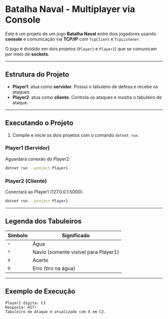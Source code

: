 # Batalha Naval - Multiplayer via Console

Este é um projeto de um jogo **Batalha Naval** entre dois jogadores usando **console** e comunicação via **TCP/IP** com `TcpClient` e `TcpListener`.

O jogo é dividido em dois projetos (`Player1` e `Player2`) que se comunicam por meio de **sockets**.

---

## **Estrutura do Projeto**

- **Player1**: atua como **servidor**. Possui o tabuleiro de defesa e recebe os ataques.  
- **Player2**: atua como **cliente**. Controla os ataques e mostra o tabuleiro de ataque.

---

## **Executando o Projeto**

1. Compile e inicie os dois projetos com o comando `dotnet run`.

### Player1 (Servidor)

Aguardará conexão do Player2:
```bash
dotnet run --project Player1
```

### Player2 (Cliente)

Conectará ao Player1 (127.0.0.1:5000):
```bash
dotnet run --project Player2
```

---

## **Legenda dos Tabuleiros**

| Símbolo | Significado                          |
|---------|--------------------------------------|
| `~`     | Água                                 |
| `*`     | Navio (somente visível para Player1) |
| `X`     | Acerto                               |
| `O`     | Erro (tiro na água)                  |

---

## **Exemplo de Execução**

```plaintext
Player2 digita: C3
Resposta: HIT!
Tabuleiro de Ataque é atualizado com X em C3.
```
